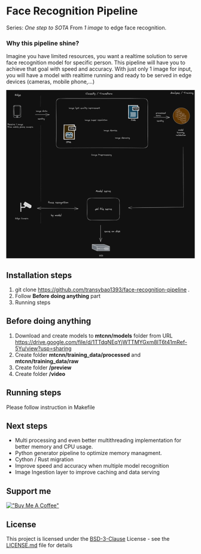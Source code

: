 # Face Recognition Pipeline
Series: *One step to SOTA*
From *1 image* to edge face recognition.

### Why this pipeline shine?
Imagine you have limited resources, you want a realtime solution to serve face recognition model for specific person. This pipeline will have you to achieve that goal with speed and accuracy.
With just only 1 image for input, you will have a model with realtime running and ready to be served in edge devices (cameras, mobile phone,...)

![Face recognition pipeline](resources/face-recognition-pipeline.png)

## Installation steps
1. git clone https://github.com/transybao1393/face-recognition-pipeline .
2. Follow __Before doing anything__ part
3. Running steps

## Before doing anything
1. Download and create models to __mtcnn/models__ folder from URL https://drive.google.com/file/d/1TTdqNEqYjWTTMYGxm8IT6t41mRef-5Yu/view?usp=sharing
2. Create folder __mtcnn/training_data/processed__ and __mtcnn/training_data/raw__
3. Create folder __/preview__
4. Create folder __/video__

## Running steps
Please follow instruction in Makefile

## Next steps
- Multi processing and even better multithreading implementation for better memory and CPU usage.
- Python generator pipeline to optimize memory managment.
- Cython / Rust migration
- Improve speed and accuracy when multiple model recognition
- Image Ingestion layer to improve caching and data serving

## Support me
[!["Buy Me A Coffee"](https://www.buymeacoffee.com/assets/img/custom_images/orange_img.png)](https://www.buymeacoffee.com/transybao)

## License
This project is licensed under the [BSD-3-Clause](https://gist.github.com/nicolasdao/a7adda51f2f185e8d2700e1573d8a633#the-bsd-license-case) License - see the [LICENSE.md](LICENSE.md) file for details